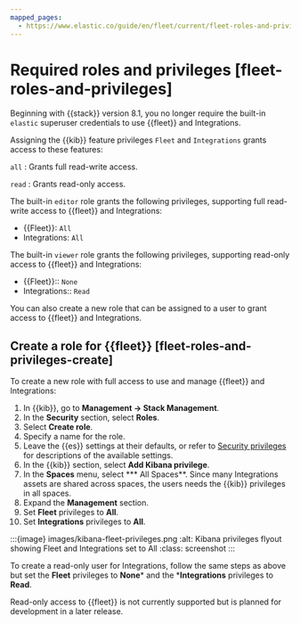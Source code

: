 ```yaml
---
mapped_pages:
  - https://www.elastic.co/guide/en/fleet/current/fleet-roles-and-privileges.html
---
```


# Required roles and privileges [fleet-roles-and-privileges]

Beginning with {{stack}} version 8.1, you no longer require the built-in `elastic` superuser credentials to use {{fleet}} and Integrations.

Assigning the {{kib}} feature privileges `Fleet` and `Integrations` grants access to these features:

`all`
:   Grants full read-write access.

`read`
:   Grants read-only access.

The built-in `editor` role grants the following privileges, supporting full read-write access to {{fleet}} and Integrations:

* {{Fleet}}: `All`
* Integrations: `All`

The built-in `viewer` role grants the following privileges, supporting read-only access to {{fleet}} and Integrations:

* {{Fleet}}:: `None`
* Integrations:: `Read`

You can also create a new role that can be assigned to a user to grant access to {{fleet}} and Integrations.


## Create a role for {{fleet}} [fleet-roles-and-privileges-create]

To create a new role with full access to use and manage {{fleet}} and Integrations:

1. In {{kib}}, go to **Management → Stack Management**.
2. In the **Security** section, select **Roles**.
3. Select **Create role**.
4. Specify a name for the role.
5. Leave the {{es}} settings at their defaults, or refer to [Security privileges](elasticsearch://docs/reference/elasticsearch/security-privileges.md) for descriptions of the available settings.
6. In the {{kib}} section, select **Add Kibana privilege**.
7. In the **Spaces** menu, select *** All Spaces**. Since many Integrations assets are shared across spaces, the users needs the {{kib}} privileges in all spaces.
8. Expand the **Management** section.
9. Set **Fleet** privileges to **All**.
10. Set **Integrations** privileges to **All**.

:::{image} images/kibana-fleet-privileges.png
:alt: Kibana privileges flyout showing Fleet and Integrations set to All
:class: screenshot
:::

To create a read-only user for Integrations, follow the same steps as above but set the **Fleet** privileges to **None*** and the ***Integrations** privileges to **Read**.

Read-only access to {{fleet}} is not currently supported but is planned for development in a later release.
